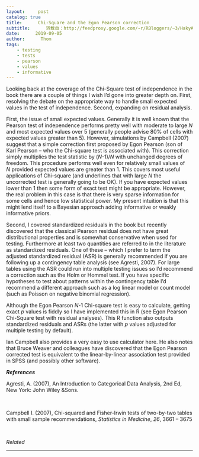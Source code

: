 ```yaml
---
layout:     post
catalog: true
title:      Chi-Square and the Egon Pearson correction
subtitle:      转载自：http://feedproxy.google.com/~r/RBloggers/~3/HakyAYApspk/
date:      2019-09-05
author:      Thom
tags:
    - testing
    - tests
    - pearson
    - values
    - informative
---
```






Looking back at the coverage of the Chi-Square test of independence in the book there are a couple of things I wish I’d gone into greater depth on. First, resolving the debate on the appropriate way to handle small expected values in the test of independence. Second, expanding on residual analysis.

First, the issue of small expected values. Generally it is well known that the Pearson test of independence performs pretty well with moderate to large *N* and most expected values over 5 (generally people advise 80% of cells with expected values greater than 5). However, simulations by Campbell (2007) suggest that a simple correction first proposed by Egon Pearson (son of Karl Pearson – who the Chi-square test is associated with). This correction simply multiplies the test statistic by (*N*-1)/*N* with unchanged degrees of freedom. This procedure performs well even for relatively small values of *N* provided expected values are greater than 1. This covers most useful applications of Chi-square (and underlines that with large *N* the uncorrected test is generally going to be OK). If you have expected values lower than 1 then some form of exact test might be appropriate. However, the real problem in this case is that there is very sparse information for some cells and hence low statistical power. My present intuition is that this might lend itself to a Bayesian approach adding informative or weakly informative priors.

Second, I covered standardized residuals in the book but recently discovered that the classical Pearson residual does not have great distributional properties and is somewhat conservative when used for testing. Furthermore at least two quantities are referred to in the literature as standardized residuals. One of these – which I prefer to term the adjusted standardized residual (ASR) is generally recommended if you are following up a contingency table analysis (see Agresti, 2007). For large tables using the ASR could run into multiple testing issues so I’d recommend a correction such as the Holm or Hommel test. If you have specific hypotheses to test about patterns within the contingency table I’d recommend a different approach such as a log linear model or count model (such as Poisson on negative binomial regression).

Although the Egon Pearson *N*-1 Chi-square test is easy to calculate, getting exact *p* values is fiddly so I have implemented this in R (see Egon Pearson Chi-Square test with residual analyses). This R function also outputs standardized residuals and ASRs (the latter with *p* values adjusted for multiple testing by default).

Ian Campbell also provides a very easy to use calculator here. He also notes that Bruce Weaver and colleagues have discovered that the Egon Pearson corrected test is equivalent to the linear-by-linear association test provided in SPSS (and possibly other software).

***References***

Agresti, A. (2007), An Introduction to Categorical Data Analysis, 2nd Ed, New York: John Wiley &Sons.

 

Campbell I. (2007), Chi-squared and Fisher-Irwin tests of two-by-two tables with small sample recommendations, *Statistics in Medicine*, *26*, 3661 – 3675


 


*Related*






---
